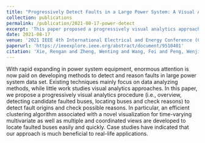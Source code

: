 ```yaml
---
title: "Progressively Detect Faults in a Large Power System: A Visual Analytics Approach"
collection: publications
permalink: /publication/2021-08-17-power-detect
excerpt: 'This paper proposed a progressively visual analytics approach to detect root faults in a large power system. (<b>Best Paper Award</b>)'
date: 2021-08-17
venue: '2021 IEEE 4th International Electrical and Energy Conference (CIEEC)'
paperurl: 'https://ieeexplore.ieee.org/abstract/document/9510401'
citation: 'Xie, Rengan and Zheng, Wenting and Wang, Fei and Peng, Wenjie and Li, Wenchen and Huang, Yanhao and Zhang, Shujun. "Progressively Detect Faults in a Large Power System: A Visual Analytics Approach," 2021 IEEE 4th International Electrical and Energy Conference (CIEEC), 2021, pp. 1-6, doi: 10.1109/CIEEC50170.2021.9510401.'
---
```

With rapid expanding in power system equipment, enormous attention is now paid on developing methods to detect and reason faults in large power system data set. Existing techniques mainly focus on data analyzing methods, while little work studies visual analytics approaches. In this paper, we propose a progressively visual analytics procedure (i.e., overview, detecting candidate faulted buses, locating buses and check reasons) to detect fault origins and check possible reasons. In particular, an efficient clustering algorithm associated with a novel visualization for time-varying multivariate as well as multiple and coordinated views are developed to locate faulted buses easily and quickly. Case studies have indicated that our approach is much beneficial to real-life applications.